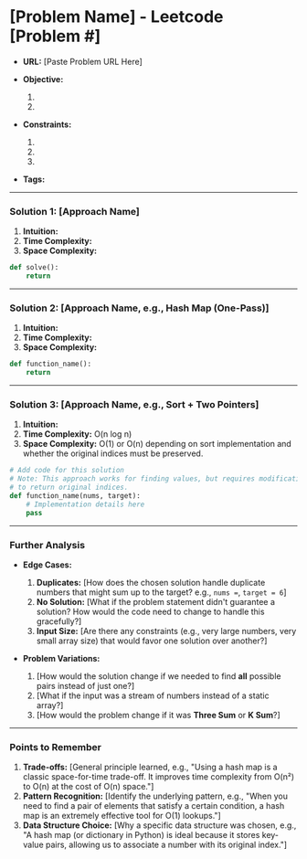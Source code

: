 # [Problem Name] - Leetcode [Problem #]

- **URL:** [Paste Problem URL Here]

- **Objective:**

  1.
  2.

- **Constraints:**

  1.
  2.
  3.

- **Tags:**

---

### Solution 1: [Approach Name]

1.  **Intuition:**
2.  **Time Complexity:**
3.  **Space Complexity:**

```python
def solve():
    return
```

---

### Solution 2: [Approach Name, e.g., Hash Map (One-Pass)]

1.  **Intuition:**
2.  **Time Complexity:**
3.  **Space Complexity:**

```python
def function_name():
    return
```

---

### Solution 3: [Approach Name, e.g., Sort + Two Pointers]

1.  **Intuition:**
2.  **Time Complexity:** O(n log n)
3.  **Space Complexity:** O(1) or O(n) depending on sort implementation and whether the original indices must be preserved.

```python
# Add code for this solution
# Note: This approach works for finding values, but requires modification
# to return original indices.
def function_name(nums, target):
    # Implementation details here
    pass
```

---

### Further Analysis

- **Edge Cases:**

  1.  **Duplicates:** [How does the chosen solution handle duplicate numbers that might sum up to the target? e.g., `nums =`, `target = 6`]
  2.  **No Solution:** [What if the problem statement didn't guarantee a solution? How would the code need to change to handle this gracefully?]
  3.  **Input Size:** [Are there any constraints (e.g., very large numbers, very small array size) that would favor one solution over another?]

- **Problem Variations:**
  1.  [How would the solution change if we needed to find **all** possible pairs instead of just one?]
  2.  [What if the input was a stream of numbers instead of a static array?]
  3.  [How would the problem change if it was **Three Sum** or **K Sum**?]

---

### Points to Remember

1.  **Trade-offs:** [General principle learned, e.g., "Using a hash map is a classic space-for-time trade-off. It improves time complexity from O(n²) to O(n) at the cost of O(n) space."]
2.  **Pattern Recognition:** [Identify the underlying pattern, e.g., "When you need to find a pair of elements that satisfy a certain condition, a hash map is an extremely effective tool for O(1) lookups."]
3.  **Data Structure Choice:** [Why a specific data structure was chosen, e.g., "A hash map (or dictionary in Python) is ideal because it stores key-value pairs, allowing us to associate a number with its original index."]
